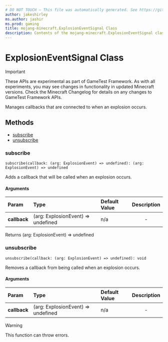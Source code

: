 ```yaml
---
# DO NOT TOUCH — This file was automatically generated. See https://github.com/Mojang/MinecraftScriptingApiDocsGenerator to modify descriptions, examples, etc.
author: jakeshirley
ms.author: jashir
ms.prod: gaming
title: mojang-minecraft.ExplosionEventSignal Class
description: Contents of the mojang-minecraft.ExplosionEventSignal class.
---
```

# ExplosionEventSignal Class
>[!IMPORTANT]
>These APIs are experimental as part of GameTest Framework. As with all experiments, you may see changes in functionality in updated Minecraft versions. Check the Minecraft Changelog for details on any changes to GameTest Framework APIs.

Manages callbacks that are connected to when an explosion occurs.


## Methods
- [subscribe](#subscribe)
- [unsubscribe](#unsubscribe)
  
### **subscribe**
`
subscribe(callback: (arg: ExplosionEvent) => undefined): (arg: ExplosionEvent) => undefined
`

Adds a callback that will be called when an explosion occurs.
#### Arguments
| Param | Type | Default Value | Description |
| :--- | :--- | :--- | :---: |
| **callback** | (arg: ExplosionEvent) => undefined | n/a | - |

Returns (arg: ExplosionEvent) => undefined


### **unsubscribe**
`
unsubscribe(callback: (arg: ExplosionEvent) => undefined): void
`

Removes a callback from being called when an explosion occurs.
#### Arguments
| Param | Type | Default Value | Description |
| :--- | :--- | :--- | :---: |
| **callback** | (arg: ExplosionEvent) => undefined | n/a | - |


> [!WARNING]
> This function can throw errors.


